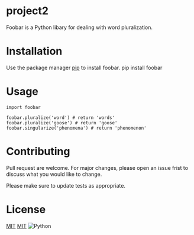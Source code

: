 # project2
Foobar is a Python libary for dealing with word pluralization.
# Installation
Use the package manager [pip](https://pypi.org/project/pip/) to install foobar.
    pip install foobar
# Usage
    import foobar
    
    foobar.pluralize('word') # return 'words'
    foobar.pluralize('goose') # return 'goose'
    foobar.singularize('phenomena') # return 'phenomenon'
# Contributing
Pull request are welcome. For major changes, please open an issue frist to discuss what you would like to change.

Please make sure to update tests as appropriate.
# License
[MIT](https://opensource.org/licenses/MIT)
[MIT](https://opensource.org/licenses/MIT)
![Python](https://towardsdatascience.com/a-guide-to-pythons-dunder-methods-3b8104fce335)
